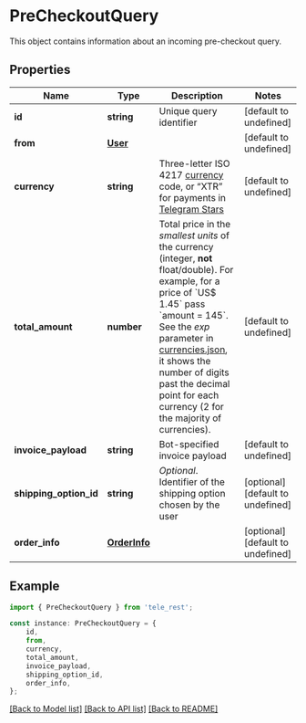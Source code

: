 # PreCheckoutQuery

This object contains information about an incoming pre-checkout query.

## Properties

Name | Type | Description | Notes
------------ | ------------- | ------------- | -------------
**id** | **string** | Unique query identifier | [default to undefined]
**from** | [**User**](User.md) |  | [default to undefined]
**currency** | **string** | Three-letter ISO 4217 [currency](https://core.telegram.org/bots/payments#supported-currencies) code, or “XTR” for payments in [Telegram Stars](https://t.me/BotNews/90) | [default to undefined]
**total_amount** | **number** | Total price in the *smallest units* of the currency (integer, **not** float/double). For example, for a price of &#x60;US$ 1.45&#x60; pass &#x60;amount &#x3D; 145&#x60;. See the *exp* parameter in [currencies.json](https://core.telegram.org/bots/payments/currencies.json), it shows the number of digits past the decimal point for each currency (2 for the majority of currencies). | [default to undefined]
**invoice_payload** | **string** | Bot-specified invoice payload | [default to undefined]
**shipping_option_id** | **string** | *Optional*. Identifier of the shipping option chosen by the user | [optional] [default to undefined]
**order_info** | [**OrderInfo**](OrderInfo.md) |  | [optional] [default to undefined]

## Example

```typescript
import { PreCheckoutQuery } from 'tele_rest';

const instance: PreCheckoutQuery = {
    id,
    from,
    currency,
    total_amount,
    invoice_payload,
    shipping_option_id,
    order_info,
};
```

[[Back to Model list]](../README.md#documentation-for-models) [[Back to API list]](../README.md#documentation-for-api-endpoints) [[Back to README]](../README.md)
